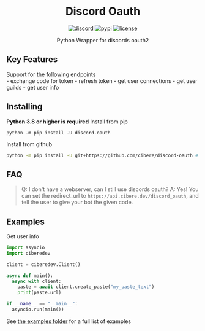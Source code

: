 <h1 align="center">Discord Oauth</h1>
<p align="center">
<a href="https://discord.gg/pP4mKKbRvk"><img src="https://discord.com/api/guilds/986344051110473769/embed.png" alt="discord"></a>
<a href="https://pypi.org/project/discord-oauth"><img src="https://img.shields.io/pypi/v/discord-oauth.svg" alt="pypi"></a>
<a href="https://github.com/cibere/discord-oauth/blob/main/LICENSE"><img src="https://img.shields.io/github/license/cibere/discord-oauth" alt="license"></a>
</p>
<p align="center">Python Wrapper for discords oauth2</p>

<h2>Key Features</h2>
Support for the following endpoints<br>
 - exchange code for token
 - refresh token
 - get user connections
 - get user guilds
 - get user info

<h2>Installing</h2>
<span style="font-weight: bold;">Python 3.8 or higher is required</span>
Install from pip

```
python -m pip install -U discord-oauth
```

Install from github

```bash
python -m pip install -U git+https://github.com/cibere/discord-oauth # requires git to be installed
```

<h2>FAQ</h2>

> Q: I don't have a webserver, can I still use discords oauth?
> A: Yes! You can set the redirect_url to `https://api.cibere.dev/discord_oauth`, and tell the user to give your bot the given code.

<h2>Examples</h2>
Get user info

```py
import asyncio
import ciberedev

client = ciberedev.Client()

async def main():
  async with client:
    paste = await client.create_paste("my_paste_text")
    print(paste.url)

if __name__ == "__main__":
  asyncio.run(main())
```

See <a href="https://github.com/cibere/ciberedev.py/tree/main/examples">the examples folder</a> for a full list of examples
